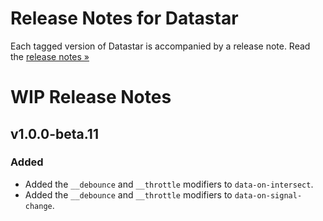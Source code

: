 # Release Notes for Datastar

Each tagged version of Datastar is accompanied by a release note. Read the [release notes »](https://github.com/starfederation/datastar/releases)

# WIP Release Notes

## v1.0.0-beta.11

### Added

- Added the `__debounce` and `__throttle` modifiers to `data-on-intersect`.
- Added the `__debounce` and `__throttle` modifiers to `data-on-signal-change`.